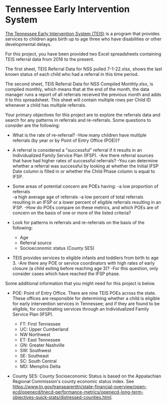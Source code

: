 # Tennessee Early Intervention System

[The Tennessee Early Intervention System (TEIS)](https://www.tn.gov/didd/for-consumers/tennessee-early-intervention-system-teis.html) is a program that provides services to children ages birth up to age three who have disabilities or other developmental delays.

For this project, you have been provided two Excel spreadsheets containing TEIS referral data from 2016 to the present.

The first sheet, TEIS Referral Data for NSS pulled 7-1-22.xlsx, shows the last known status of each child who had a referral in this time period.

The second sheet, TEIS Referral Data for NSS Compiled Monthly.xlsx, is compiled monthly, which means that at the end of the month, the data manager runs a report of all referrals received the previous month and adds it to this spreadsheet. This sheet will contain multiple rows per Child ID whenever a child has multiple referrals.

Your primary objectives for this project are to explore the referrals data and search for any patterns in referrals and re-referrals. Some questions to consider are the following:

* What is the rate of re-referral? 
    -How many children have multiple referrals (by year or by Point of Entry Office (POE))? 

* A referral is considered a "successful" referral if it results in an Individualized Family Service Plan (IFSP). 
    -Are there referral sources that have had higher rates of successful referrals? 
    -You can determine whether a referral was successful by looking at whether the Initial IFSP Date column is filled in or whether the Child Phase column is equal to IFSP.

* Some areas of potential concern are POEs having: 
    -a low proportion of referrals   
    -a high average age of referrals
    -a low percent of total referrals 
resulting in an IFSP or a lower percent of eligible referrals resulting in an IFSP. 
    -How do POEs compare on these metrics, and which POEs are of concern on the basis of one or more of the listed criteria?

* Look for patterns in referrals and re-referrals on the basis of the following:
    - Age
    - Referral source
    - Socioeconomic status (County SES)

* TEIS provides services to eligible infants and toddlers from birth to age 3. 
    -Are there any POE or service coordinators with high rates of early closure (a child exiting before reaching age 3)? 
    -For this question, only consider cases which have reached the IFSP phase.

Some additional information that you might need for this project is below.

* POE: Point of Entry Office. There are nine TEIS POEs across the state. These offices are responsible for determining whether a child is eligible for early intervention services in Tennessee; and if they are found to be eligible, for coordinating services through an Individualized Family Service Plan (IFSP).
    - FT: First Tennessee
    - UC: Upper Cumberland
    - NW Northwest
    - ET: East Tennessee
    - GN: Greater Nashville
    - SW: Southwest
    - SE: Southeast
    - SC: South Central
    - MD: Memphis Delta

* County SES: County Socioeconomic Status is based on the Appalachian Regional Commission's county economic status index. See https://www.tn.gov/transparenttn/state-financial-overview/open-ecd/openecd/tnecd-performance-metrics/openecd-long-term-objectives-quick-stats/distressed-counties.html. 

